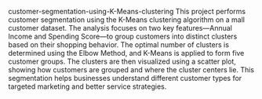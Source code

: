 customer-segmentation-using-K-Means-clustering
This project performs customer segmentation using the K-Means clustering algorithm on a mall customer dataset. The analysis focuses on two key features—Annual Income and Spending Score—to group customers into distinct clusters based on their shopping behavior. The optimal number of clusters is determined using the Elbow Method, and K-Means is applied to form five customer groups. The clusters are then visualized using a scatter plot, showing how customers are grouped and where the cluster centers lie. This segmentation helps businesses understand different customer types for targeted marketing and better service strategies.

